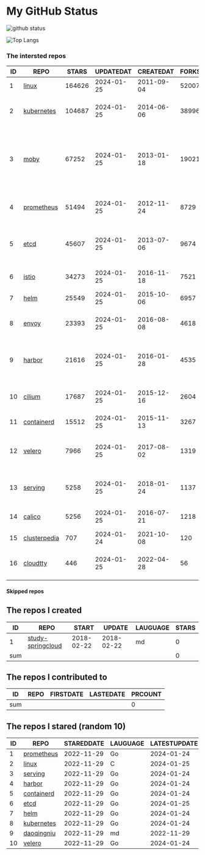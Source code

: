 # My GitHub Status

<img src="https://github-readme-stats-1.yihong0618.vercel.app/api?username=daoqingniu&show_icons=true&&&hide_title=true&count_private=true" alt="github status" />

![Top Langs](https://github-readme-stats-1.yihong0618.vercel.app/api/top-langs/?username=daoqingniu&layout=compact)

<!--START_SECTION:github_repos-->
### The intersted repos
| ID |                              REPO                               | STARS  | UPDATEDAT  | CREATEDAT  | FORKSCOUNT |                                                DESCRIPTIONS                                                |
|----|-----------------------------------------------------------------|--------|------------|------------|------------|------------------------------------------------------------------------------------------------------------|
|  1 | [linux](https://github.com/torvalds/linux)                      | 164626 | 2024-01-25 | 2011-09-04 |      52007 | Linux kernel source tree                                                                                   |
|  2 | [kubernetes](https://github.com/kubernetes/kubernetes)          | 104687 | 2024-01-25 | 2014-06-06 |      38996 | Production-Grade Container Scheduling and Management                                                       |
|  3 | [moby](https://github.com/moby/moby)                            |  67252 | 2024-01-25 | 2013-01-18 |      19021 | The Moby Project - a collaborative project for the container ecosystem to assemble container-based systems |
|  4 | [prometheus](https://github.com/prometheus/prometheus)          |  51494 | 2024-01-25 | 2012-11-24 |       8729 | The Prometheus monitoring system and time series database.                                                 |
|  5 | [etcd](https://github.com/etcd-io/etcd)                         |  45607 | 2024-01-25 | 2013-07-06 |       9674 | Distributed reliable key-value store for the most critical data of a distributed system                    |
|  6 | [istio](https://github.com/istio/istio)                         |  34273 | 2024-01-25 | 2016-11-18 |       7521 | Connect, secure, control, and observe services.                                                            |
|  7 | [helm](https://github.com/helm/helm)                            |  25549 | 2024-01-25 | 2015-10-06 |       6957 | The Kubernetes Package Manager                                                                             |
|  8 | [envoy](https://github.com/envoyproxy/envoy)                    |  23393 | 2024-01-25 | 2016-08-08 |       4618 | Cloud-native high-performance edge/middle/service proxy                                                    |
|  9 | [harbor](https://github.com/goharbor/harbor)                    |  21616 | 2024-01-25 | 2016-01-28 |       4535 | An open source trusted cloud native registry project that stores, signs, and scans content.                |
| 10 | [cilium](https://github.com/cilium/cilium)                      |  17687 | 2024-01-25 | 2015-12-16 |       2604 | eBPF-based Networking, Security, and Observability                                                         |
| 11 | [containerd](https://github.com/containerd/containerd)          |  15512 | 2024-01-25 | 2015-11-13 |       3267 | An open and reliable container runtime                                                                     |
| 12 | [velero](https://github.com/vmware-tanzu/velero)                |   7966 | 2024-01-25 | 2017-08-02 |       1319 | Backup and migrate Kubernetes applications and their persistent volumes                                    |
| 13 | [serving](https://github.com/knative/serving)                   |   5258 | 2024-01-25 | 2018-01-24 |       1137 | Kubernetes-based, scale-to-zero, request-driven compute                                                    |
| 14 | [calico](https://github.com/projectcalico/calico)               |   5256 | 2024-01-25 | 2016-07-21 |       1218 | Cloud native networking and network security                                                               |
| 15 | [clusterpedia](https://github.com/clusterpedia-io/clusterpedia) |    707 | 2024-01-24 | 2021-10-08 |        120 | The Encyclopedia of Kubernetes clusters                                                                    |
| 16 | [cloudtty](https://github.com/cloudtty/cloudtty)                |    446 | 2024-01-25 | 2022-04-28 |         56 | A Friendly Kubernetes CloudShell (Web Terminal) !                                                          |



#### Skipped repos
<!--END_SECTION:github_repos-->

<!--START_SECTION:my_github-->
## The repos I created
| ID  |                                 REPO                                 |   START    |   UPDATE   | LAUGUAGE | STARS |
|-----|----------------------------------------------------------------------|------------|------------|----------|-------|
|   1 | [study-springcloud](https://github.com/daoqingniu/study-springcloud) | 2018-02-22 | 2018-02-22 | md       |     0 |
| sum |                                                                      |            |            |          |     0 |

## The repos I contributed to
| ID  | REPO | FIRSTDATE | LASTEDATE | PRCOUNT |
|-----|------|-----------|-----------|---------|
| sum |      |           |           |       0 |

## The repos I stared (random 10)
| ID |                          REPO                          | STAREDDATE | LAUGUAGE | LATESTUPDATE |
|----|--------------------------------------------------------|------------|----------|--------------|
|  1 | [prometheus](https://github.com/prometheus/prometheus) | 2022-11-29 | Go       | 2024-01-24   |
|  2 | [linux](https://github.com/torvalds/linux)             | 2022-11-29 | C        | 2024-01-25   |
|  3 | [serving](https://github.com/knative/serving)          | 2022-11-29 | Go       | 2024-01-24   |
|  4 | [harbor](https://github.com/goharbor/harbor)           | 2022-11-29 | Go       | 2024-01-24   |
|  5 | [containerd](https://github.com/containerd/containerd) | 2022-11-29 | Go       | 2024-01-24   |
|  6 | [etcd](https://github.com/etcd-io/etcd)                | 2022-11-29 | Go       | 2024-01-25   |
|  7 | [helm](https://github.com/helm/helm)                   | 2022-11-29 | Go       | 2024-01-24   |
|  8 | [kubernetes](https://github.com/kubernetes/kubernetes) | 2022-11-29 | Go       | 2024-01-24   |
|  9 | [daoqingniu](https://github.com/daoqingniu/daoqingniu) | 2022-11-29 | md       | 2022-11-29   |
| 10 | [velero](https://github.com/vmware-tanzu/velero)       | 2022-11-29 | Go       | 2024-01-24   |

<!--END_SECTION:my_github-->
